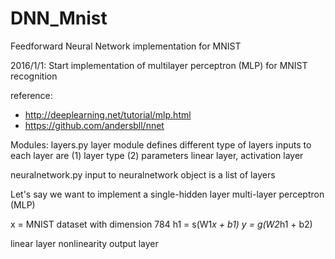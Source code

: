 # DNN_Mnist
Feedforward Neural Network implementation for MNIST


2016/1/1:
Start implementation of multilayer perceptron (MLP) for MNIST recognition

reference:
- http://deeplearning.net/tutorial/mlp.html
- https://github.com/andersbll/nnet

Modules:
layers.py
    layer module defines different type of layers
    inputs to each layer are (1) layer type (2) parameters
    linear layer, activation layer

neuralnetwork.py
    input to neuralnetwork object is a list of layers


Let's say we want to implement a single-hidden layer multi-layer perceptron (MLP)


x = MNIST dataset with dimension 784
h1 = s(W1*x  + b1)
y  = g(W2*h1 + b2)

linear layer
nonlinearity
output layer



